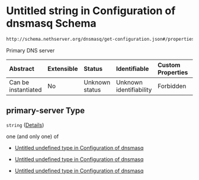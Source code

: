 # Untitled string in Configuration of dnsmasq Schema

```txt
http://schema.nethserver.org/dnsmasq/get-configuration.json#/properties/dns-server/properties/primary-server
```

Primary DNS server

| Abstract            | Extensible | Status         | Identifiable            | Custom Properties | Additional Properties | Access Restrictions | Defined In                                                                        |
| :------------------ | :--------- | :------------- | :---------------------- | :---------------- | :-------------------- | :------------------ | :-------------------------------------------------------------------------------- |
| Can be instantiated | No         | Unknown status | Unknown identifiability | Forbidden         | Allowed               | none                | [get-configuration.json\*](dnsmasq/get-configuration.json "open original schema") |

## primary-server Type

`string` ([Details](get-configuration-properties-dns-server-properties-primary-server.md))

one (and only one) of

* [Untitled undefined type in Configuration of dnsmasq](get-configuration-properties-dns-server-properties-primary-server-oneof-0.md "check type definition")

* [Untitled undefined type in Configuration of dnsmasq](get-configuration-properties-dns-server-properties-primary-server-oneof-1.md "check type definition")

* [Untitled undefined type in Configuration of dnsmasq](get-configuration-properties-dns-server-properties-primary-server-oneof-2.md "check type definition")
